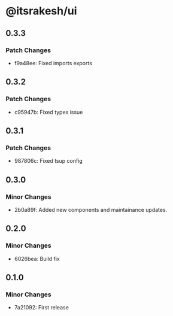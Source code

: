 # @itsrakesh/ui

## 0.3.3

### Patch Changes

- f9a48ee: Fixed imports exports

## 0.3.2

### Patch Changes

- c95947b: Fixed types issue

## 0.3.1

### Patch Changes

- 987806c: Fixed tsup config

## 0.3.0

### Minor Changes

- 2b0a89f: Added new components and maintainance updates.

## 0.2.0

### Minor Changes

- 6026bea: Build fix

## 0.1.0

### Minor Changes

- 7a21092: First release
